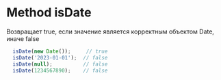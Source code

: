 # Method isDate

Возвращает true, если значение является корректным объектом Date, иначе false

  ```ts
    isDate(new Date());     // true
    isDate('2023-01-01');  // false
    isDate(null);          // false
    isDate(1234567890);    // false
  ```